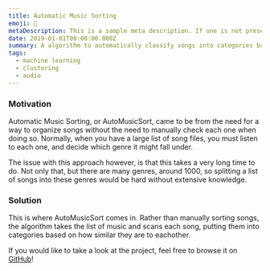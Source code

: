 ```yaml
---
title: Automatic Music Sorting
emoji: 🎵
metaDescription: This is a sample meta description. If one is not present in your page/project's front matter, the default metadata.desciption will be used instead.
date: 2019-01-01T00:00:00.000Z
summary: A algorithm to automatically classify songs into categories based on musical similarity.
tags:
  - machine learning
  - clustering
  - audio
---
```


### Motivation

Automatic Music Sorting, or AutoMusicSort, came to be from the need for a way to organize songs without the need to manually check each one when doing so.  Normally, when you have a large list of song files, you must listen to each one, and decide which genre it might fall under.

The issue with this approach however, is that this takes a very long time to do.  Not only that, but there are many genres, around 1000, so splitting a list of songs into these genres would be hard without extensive knowledge.

### Solution

This is where AutoMusicSort comes in.  Rather than manually sorting songs, the algorithm takes the list of music and scans each song, putting them into categories based on how similar they are to eachother.

If you would like to take a look at the project, feel free to browse it on [GitHub](https://github.com/ReadyResearchers/AutoMusicSort)!
